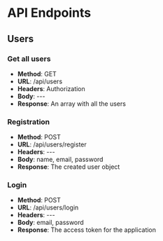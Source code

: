 # API Endpoints

## Users

### Get all users
- **Method**: GET
- **URL**: /api/users
- **Headers**: Authorization
- **Body**: ---
- **Response**: An array with all the users

### Registration
- **Method**: POST
- **URL**: /api/users/register
- **Headers**: ---
- **Body**: name, email, password
- **Response**: The created user object

### Login
- **Method**: POST
- **URL**: /api/users/login
- **Headers**: ---
- **Body**: email, password
- **Response**: The access token for the application